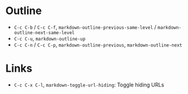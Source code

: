 # Outline

- `C-c C-b` / `C-c C-f`, `markdown-outline-previous-same-level` / `markdown-outline-next-same-level`
- `C-c C-u`, `markdown-outline-up`
- `C-c C-n` / `C-c C-p`, `markdown-outline-previous`, `markdown-outline-next`

# Links

- `C-c C-x C-l`, `markdown-toggle-url-hiding`: Toggle hiding URLs
